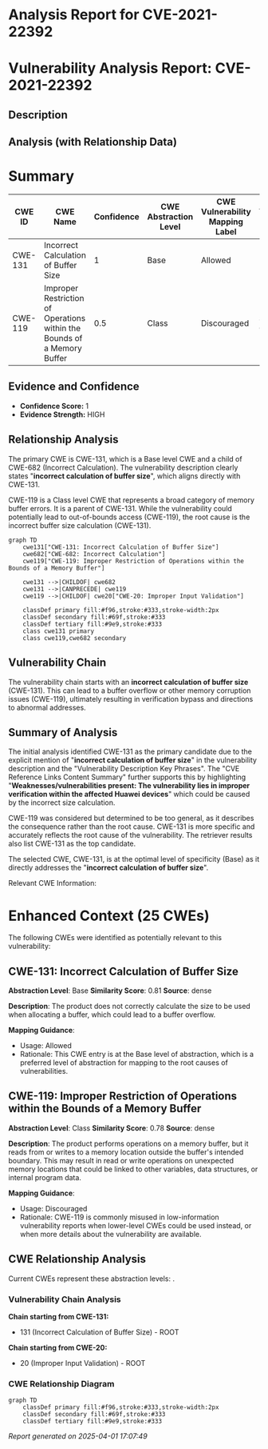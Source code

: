 # Analysis Report for CVE-2021-22392

# Vulnerability Analysis Report: CVE-2021-22392

## Description



## Analysis (with Relationship Data)

# Summary
| CWE ID | CWE Name | Confidence | CWE Abstraction Level | CWE Vulnerability Mapping Label | CWE-Vulnerability Mapping Notes |
|---|---|---|---|---|---|
| CWE-131 | Incorrect Calculation of Buffer Size | 1 | Base | Allowed | Primary CWE |
| CWE-119 | Improper Restriction of Operations within the Bounds of a Memory Buffer | 0.5 | Class | Discouraged | Secondary Candidate |

## Evidence and Confidence

*   **Confidence Score:** 1
*   **Evidence Strength:** HIGH

## Relationship Analysis
The primary CWE is CWE-131, which is a Base level CWE and a child of CWE-682 (Incorrect Calculation). The vulnerability description clearly states "**incorrect calculation of buffer size**", which aligns directly with CWE-131.

CWE-119 is a Class level CWE that represents a broad category of memory buffer errors. It is a parent of CWE-131. While the vulnerability could potentially lead to out-of-bounds access (CWE-119), the root cause is the incorrect buffer size calculation (CWE-131).

```mermaid
graph TD
    cwe131["CWE-131: Incorrect Calculation of Buffer Size"]
    cwe682["CWE-682: Incorrect Calculation"]
    cwe119["CWE-119: Improper Restriction of Operations within the Bounds of a Memory Buffer"]
    
    cwe131 -->|CHILDOF| cwe682
    cwe131 -->|CANPRECEDE| cwe119
    cwe119 -->|CHILDOF| cwe20["CWE-20: Improper Input Validation"]

    classDef primary fill:#f96,stroke:#333,stroke-width:2px
    classDef secondary fill:#69f,stroke:#333
    classDef tertiary fill:#9e9,stroke:#333
    class cwe131 primary
    class cwe119,cwe682 secondary
```

## Vulnerability Chain
The vulnerability chain starts with an **incorrect calculation of buffer size** (CWE-131). This can lead to a buffer overflow or other memory corruption issues (CWE-119), ultimately resulting in verification bypass and directions to abnormal addresses.

## Summary of Analysis
The initial analysis identified CWE-131 as the primary candidate due to the explicit mention of "**incorrect calculation of buffer size**" in the vulnerability description and the "Vulnerability Description Key Phrases". The "CVE Reference Links Content Summary" further supports this by highlighting "**Weaknesses/vulnerabilities present: The vulnerability lies in improper verification within the affected Huawei devices**" which could be caused by the incorrect size calculation.

CWE-119 was considered but determined to be too general, as it describes the consequence rather than the root cause. CWE-131 is more specific and accurately reflects the root cause of the vulnerability. The retriever results also list CWE-131 as the top candidate.

The selected CWE, CWE-131, is at the optimal level of specificity (Base) as it directly addresses the "**incorrect calculation of buffer size**".

Relevant CWE Information:

# Enhanced Context (25 CWEs)
The following CWEs were identified as potentially relevant to this vulnerability:

## CWE-131: Incorrect Calculation of Buffer Size
**Abstraction Level**: Base
**Similarity Score**: 0.81
**Source**: dense

**Description**:
The product does not correctly calculate the size to be used when allocating a buffer, which could lead to a buffer overflow.

**Mapping Guidance**:
- Usage: Allowed
- Rationale: This CWE entry is at the Base level of abstraction, which is a preferred level of abstraction for mapping to the root causes of vulnerabilities.

## CWE-119: Improper Restriction of Operations within the Bounds of a Memory Buffer
**Abstraction Level**: Class
**Similarity Score**: 0.78
**Source**: dense

**Description**:
The product performs operations on a memory buffer, but it reads from or writes to a memory location outside the buffer's intended boundary. This may result in read or write operations on unexpected memory locations that could be linked to other variables, data structures, or internal program data.

**Mapping Guidance**:
- Usage: Discouraged
- Rationale: CWE-119 is commonly misused in low-information vulnerability reports when lower-level CWEs could be used instead, or when more details about the vulnerability are available.


## CWE Relationship Analysis

Current CWEs represent these abstraction levels: .


### Vulnerability Chain Analysis

**Chain starting from CWE-131:**
- 131 (Incorrect Calculation of Buffer Size) - ROOT


**Chain starting from CWE-20:**
- 20 (Improper Input Validation) - ROOT



### CWE Relationship Diagram

```mermaid
graph TD
    classDef primary fill:#f96,stroke:#333,stroke-width:2px
    classDef secondary fill:#69f,stroke:#333
    classDef tertiary fill:#9e9,stroke:#333
```



*Report generated on 2025-04-01 17:07:49*
